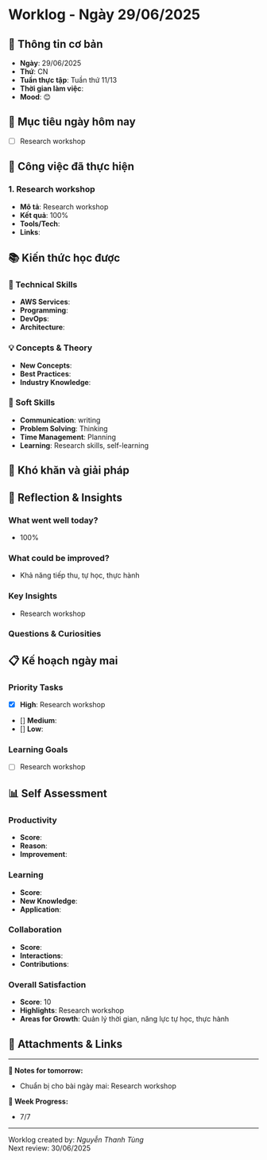 # Worklog - Ngày 29/06/2025
## 📅 Thông tin cơ bản
- **Ngày**: 29/06/2025
- **Thứ**: CN
- **Tuần thực tập**: Tuần thứ 11/13
- **Thời gian làm việc**: 
- **Mood**: 😊

## 🎯 Mục tiêu ngày hôm nay
- [ ] Research workshop

## 💼 Công việc đã thực hiện

### 1. Research workshop 
- **Mô tả**: Research workshop
- **Kết quả**: 100%
- **Tools/Tech**: 
- **Links**:

## 📚 Kiến thức học được

### 🔧 Technical Skills
- **AWS Services**:
- **Programming**: 
- **DevOps**: 
- **Architecture**: 

### 💡 Concepts & Theory
- **New Concepts**: 
- **Best Practices**: 
- **Industry Knowledge**: 

### 🤝 Soft Skills
- **Communication**: writing
- **Problem Solving**: Thinking
- **Time Management**: Planning
- **Learning**: Research skills, self-learning

## 🚧 Khó khăn và giải pháp

## 💭 Reflection & Insights

### What went well today?
- 100%

### What could be improved?
- Khả năng tiếp thu, tự học, thực hành

### Key Insights
- Research workshop

### Questions & Curiosities

## 📋 Kế hoạch ngày mai

### Priority Tasks
- [x] **High**: Research workshop
- [] **Medium**: 
- [] **Low**: 

### Learning Goals
- [ ] Research workshop

## 📊 Self Assessment

### Productivity
- **Score**:
- **Reason**: 
- **Improvement**:

### Learning
- **Score**: 
- **New Knowledge**:
- **Application**:

### Collaboration
- **Score**: 
- **Interactions**: 
- **Contributions**: 

### Overall Satisfaction
- **Score**: 10
- **Highlights**: Research workshop
- **Areas for Growth**: Quản lý thời gian, năng lực tự học, thực hành


## 📎 Attachments & Links


---

**📝 Notes for tomorrow:**
- Chuẩn bị cho bài ngày mai: Research workshop

**🎯 Week Progress:**
- 7/7

---
Worklog created by: *Nguyễn Thanh Tùng*  
Next review: 30/06/2025



